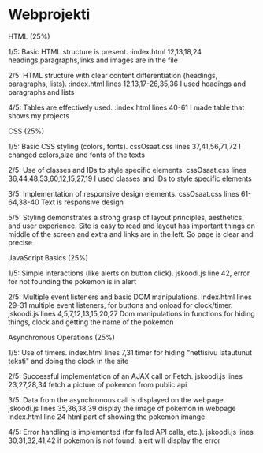 # Webprojekti

HTML (25%)

1/5:
Basic HTML structure is present.
:index.html 12,13,18,24 headings,paragraphs,links and images are in the file

2/5:
HTML structure with clear content differentiation (headings, paragraphs, lists).
:index.html lines 12,13,17-26,35,36 I used headings and paragraphs and lists

4/5:
Tables are effectively used.
:index.html lines 40-61 I made table that shows my projects

CSS (25%)

1/5:
Basic CSS styling (colors, fonts).
cssOsaat.css lines 37,41,56,71,72 I changed colors,size and fonts of the texts

2/5:
Use of classes and IDs to style specific elements.
cssOsaat.css lines 36,44,48,53,60,12,15,27,19 I used classes and IDs to style specific elements

3/5:
Implementation of responsive design elements.
cssOsaat.css lines 61-64,38-40 Text is responsive design

5/5:
Styling demonstrates a strong grasp of layout principles, aesthetics, and user experience.
Site is easy to read and layout has important things on middle of the screen and extra and links are in the left. So page is clear and precise

JavaScript Basics (25%)

1/5:
Simple interactions (like alerts on button click).
jskoodi.js line 42, error for not founding the pokemon is in alert

2/5:
Multiple event listeners and basic DOM manipulations.
index.html lines 29-31 multiple event listeners, for buttons and onload for clock/timer.
jskoodi.js lines 4,5,7,12,13,15,20,27 Dom manipulations in functions for hiding things, clock and getting the name of the pokemon

Asynchronous Operations (25%)

1/5:
Use of timers.
index.html lines 7,31 timer for hiding "nettisivu latautunut teksti" and doing the clock in the site

2/5:
Successful implementation of an AJAX call or Fetch.
jskoodi.js lines 23,27,28,34 fetch a picture of pokemon from public api

3/5:
Data from the asynchronous call is displayed on the webpage.
jskoodi.js lines 35,36,38,39 display the image of pokemon in webpage
index.html line 24 html part of showing the pokemon imange

4/5:
Error handling is implemented (for failed API calls, etc.).
jskoodi.js lines 30,31,32,41,42 if pokemon is not found, alert will display the error
